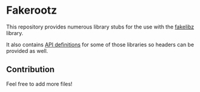 # Fakerootz

This repository provides numerous library stubs for the use with the [fakelibz](https://github.com/MasterQ32/fakelibz) library.

It also contains [API definitions](https://github.com/MasterQ32/apigen) for some of those libraries so headers can be provided as well.

## Contribution

Feel free to add more files!
